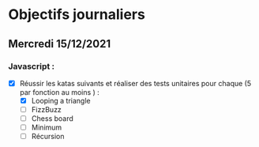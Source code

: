 # Objectifs journaliers

## Mercredi 15/12/2021


### Javascript :

* [X] Réussir les katas suivants et réaliser des tests unitaires pour chaque (5  par fonction au moins ) :
    * [X] Looping a triangle
    * [ ] FizzBuzz
    * [ ] Chess board
    * [ ] Minimum
    * [ ] Récursion
